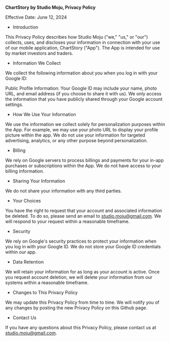 **ChartStory by Studio Moju, Privacy Policy**

Effective Date: June 12, 2024

* Introduction

This Privacy Policy describes how Studio Moju ("we," "us," or "our") collects, uses, and discloses your information in connection with your use of our mobile application, ChartStory ("App"). The App is intended for use by market investors and traders.

* Information We Collect

We collect the following information about you when you log in with your Google ID:

Public Profile Information: Your Google ID may include your name, photo URL, and email address (if you choose to share it with us). We only access the information that you have publicly shared through your Google account settings.

* How We Use Your Information

We use the information we collect solely for personalization purposes within the App. For example, we may use your photo URL to display your profile picture within the app. We do not use your information for targeted advertising, analytics, or any other purpose beyond personalization.

* Billing

We rely on Google servers to process billings and payments for your in-app purchases or subscriptions within the App. We do not have access to your billing information.

* Sharing Your Information

We do not share your information with any third parties.

* Your Choices

You have the right to request that your account and associated information be deleted. To do so, please send an email to studio.moju@gmail.com. We will respond to your request within a reasonable timeframe.

* Security

We rely on Google's security practices to protect your information when you log in with your Google ID. We do not store your Google ID credentials within our app.

* Data Retention

We will retain your information for as long as your account is active. Once you request account deletion, we will delete your information from our systems within a reasonable timeframe.

* Changes to This Privacy Policy

We may update this Privacy Policy from time to time. We will notify you of any changes by posting the new Privacy Policy on this Github page.

* Contact Us

If you have any questions about this Privacy Policy, please contact us at studio.moju@gmail.com.
